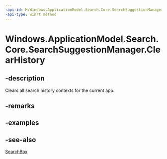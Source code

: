 ----api-id: M:Windows.ApplicationModel.Search.Core.SearchSuggestionManager.ClearHistory
-api-type: winrt method
---<!-- Method syntaxpublic void ClearHistory()--># Windows.ApplicationModel.Search.Core.SearchSuggestionManager.ClearHistory## -descriptionClears all search history contexts for the current app.## -remarks## -examples## -see-also[SearchBox](../windows.ui.xaml.controls/searchbox.md)